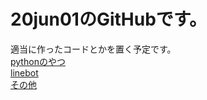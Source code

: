 # 20jun01のGitHubです。

適当に作ったコードとかを置く予定です。  
[pythonのやつ](https://github.com/20jun01/first/tree/master/%E3%82%B8%E3%83%A5%E3%83%94%E3%82%BF%E3%83%BC%E3%83%8E%E3%83%BC%E3%83%88%E3%83%96%E3%83%83%E3%82%AF%E7%94%A8)  
[linebot](https://github.com/20jun01/first/tree/master/forbot)  
[その他](https://github.com/20jun01/first/tree/master/else)

